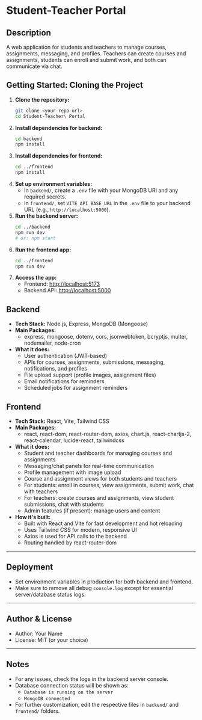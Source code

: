 # Student-Teacher Portal

## Description
A web application for students and teachers to manage courses, assignments, messaging, and profiles. Teachers can create courses and assignments, students can enroll and submit work, and both can communicate via chat.

## Getting Started: Cloning the Project

1. **Clone the repository:**
   ```sh
   git clone <your-repo-url>
   cd Student-Teacher\ Portal
   ```
2. **Install dependencies for backend:**
   ```sh
   cd backend
   npm install
   ```
3. **Install dependencies for frontend:**
   ```sh
   cd ../frontend
   npm install
   ```
4. **Set up environment variables:**
   - In `backend/`, create a `.env` file with your MongoDB URI and any required secrets.
   - In `frontend/`, set `VITE_API_BASE_URL` in the `.env` file to your backend URL (e.g., `http://localhost:5000`).
5. **Run the backend server:**
   ```sh
   cd ../backend
   npm run dev
   # or: npm start
   ```
6. **Run the frontend app:**
   ```sh
   cd ../frontend
   npm run dev
   ```
7. **Access the app:**
   - Frontend: [http://localhost:5173](http://localhost:5173)
   - Backend API: [http://localhost:5000](http://localhost:5000)

## Backend
- **Tech Stack:** Node.js, Express, MongoDB (Mongoose)
- **Main Packages:**
  - express, mongoose, dotenv, cors, jsonwebtoken, bcryptjs, multer, nodemailer, node-cron
- **What it does:**
  - User authentication (JWT-based)
  - APIs for courses, assignments, submissions, messaging, notifications, and profiles
  - File upload support (profile images, assignment files)
  - Email notifications for reminders
  - Scheduled jobs for assignment reminders

## Frontend
- **Tech Stack:** React, Vite, Tailwind CSS
- **Main Packages:**
  - react, react-dom, react-router-dom, axios, chart.js, react-chartjs-2, react-calendar, lucide-react, tailwindcss
- **What it does:**
  - Student and teacher dashboards for managing courses and assignments
  - Messaging/chat panels for real-time communication
  - Profile management with image upload
  - Course and assignment views for both students and teachers
  - For students: enroll in courses, view assignments, submit work, chat with teachers
  - For teachers: create courses and assignments, view student submissions, chat with students
  - Admin features (if present): manage users and content
- **How it's built:**
  - Built with React and Vite for fast development and hot reloading
  - Uses Tailwind CSS for modern, responsive UI
  - Axios is used for API calls to the backend
  - Routing handled by react-router-dom

---

## Deployment
- Set environment variables in production for both backend and frontend.
- Make sure to remove all debug `console.log` except for essential server/database status logs.

---

## Author & License
- Author: Your Name
- License: MIT (or your choice)

---

## Notes
- For any issues, check the logs in the backend server console.
- Database connection status will be shown as:
  - `Database is running on the server`
  - `MongoDB connected`
- For further customization, edit the respective files in `backend/` and `frontend/` folders.
